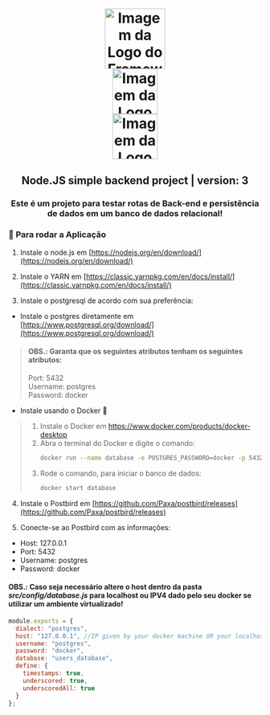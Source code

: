 <h1 align="center">
  <img alt="Imagem da Logo do Framework node.js" src="https://cdn.pixabay.com/photo/2015/04/23/17/41/node-js-736399_1280.png" height="120" />
  <br />
  <img alt="Imagem da Logo do Framework express.js" src="https://upload.wikimedia.org/wikipedia/commons/6/64/Expressjs.png" height="90" />
  <br />
  <img alt="Imagem da Logo do Framework express.js" src="https://upload.wikimedia.org/wikipedia/commons/thumb/2/29/Postgresql_elephant.svg/1200px-Postgresql_elephant.svg.png" height="90" />
</h1>
<h2 align="center">Node.JS simple backend project | version: 3</h2>

<h3 align="center">Este é um projeto para testar rotas de Back-end e persistência de dados em um banco de dados relacional!</h3>

### :ferris_wheel: Para rodar a Aplicação
  
1.  Instale o node.js em [https://nodejs.org/en/download/](https://nodejs.org/en/download/)

2.  Instale o YARN em [https://classic.yarnpkg.com/en/docs/install/](https://classic.yarnpkg.com/en/docs/install/)

3. Instale o postgresql de acordo com sua preferência:

-  Instale o postgres diretamente em [https://www.postgresql.org/download/](https://www.postgresql.org/download/)
>  #### OBS.: Garanta que os seguintes atributos tenham os seguintes atributos:
>  Port: 5432 <br />
>  Username: postgres <br />
>  Password: docker

-  Instale usando o Docker :whale:

>  1.  Instale o Docker em https://www.docker.com/products/docker-desktop
>  2.  Abra o terminal do Docker e digite o comando:
>      ```bash
>      docker run --name database -e POSTGRES_PASSWORD=docker -p 5432:5432 -d postgres
>      ```
>  3.  Rode o comando, para iniciar o banco de dados:
>      ```bash
>      docker start database
>      ```
4.  Instale o Postbird em [https://github.com/Paxa/postbird/releases](https://github.com/Paxa/postbird/releases)

5.  Conecte-se ao Postbird com as informações:
  -  Host: 127.0.0.1
  -  Port: 5432
  -  Username: postgres
  -  Password: docker
  
#### OBS.: Caso seja necessário altere o host dentro da pasta *src/config/database.js* para localhost ou IPV4 dado pelo seu docker se utilizar um ambiente virtualizado!
```javascript
module.exports = {
  dialect: "postgres",
  host: "127.0.0.1", //IP given by your docker machine OR your localhost
  username: "postgres",
  password: "docker",
  database: "users_database",
  define: {
    timestamps: true,
    underscored: true,
    underscoredAll: true
  }
};
```
